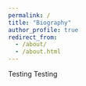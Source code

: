 ```yaml
---
permalink: /
title: "Biography"
author_profile: true
redirect_from: 
  - /about/
  - /about.html
---
```


Testing Testing
